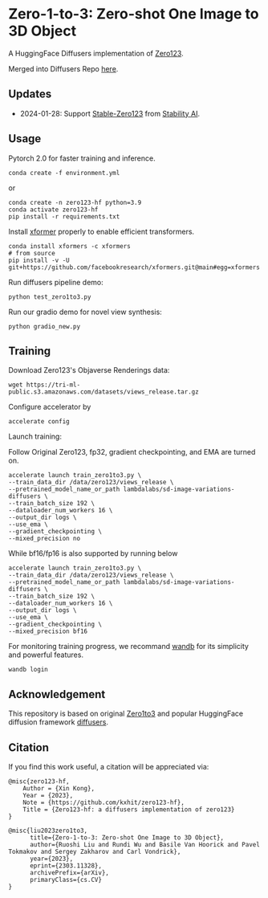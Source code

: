 # Zero-1-to-3: Zero-shot One Image to 3D Object

A HuggingFace Diffusers implementation of [Zero123](https://github.com/cvlab-columbia/zero123).

Merged into Diffusers Repo [here](https://github.com/huggingface/diffusers/blob/main/examples/community/pipeline_zero1to3.py).

## Updates
- 2024-01-28: Support [Stable-Zero123](https://huggingface.co/stabilityai/stable-zero123) from [Stability AI](https://stability.ai/news/stable-zero123-3d-generation).

##  Usage
Pytorch 2.0 for faster training and inference.
```
conda create -f environment.yml
```
or 
```
conda create -n zero123-hf python=3.9
conda activate zero123-hf
pip install -r requirements.txt
```

Install [xformer](https://github.com/facebookresearch/xformers#installing-xformers) properly to enable efficient transformers.
```commandline
conda install xformers -c xformers
# from source
pip install -v -U git+https://github.com/facebookresearch/xformers.git@main#egg=xformers
```

Run diffusers pipeline demo:
```
python test_zero1to3.py
```

Run our gradio demo for novel view synthesis:

```
python gradio_new.py
```

##  Training
Download Zero123's Objaverse Renderings data:
```commandline
wget https://tri-ml-public.s3.amazonaws.com/datasets/views_release.tar.gz
```

Configure accelerator by
```commandline
accelerate config
```

Launch training:

Follow Original Zero123, fp32, gradient checkpointing, and EMA are turned on.
```commandline
accelerate launch train_zero1to3.py \
--train_data_dir /data/zero123/views_release \
--pretrained_model_name_or_path lambdalabs/sd-image-variations-diffusers \
--train_batch_size 192 \
--dataloader_num_workers 16 \
--output_dir logs \
--use_ema \
--gradient_checkpointing \
--mixed_precision no
```

While bf16/fp16 is also supported by running below
```commandline
accelerate launch train_zero1to3.py \
--train_data_dir /data/zero123/views_release \
--pretrained_model_name_or_path lambdalabs/sd-image-variations-diffusers \
--train_batch_size 192 \
--dataloader_num_workers 16 \
--output_dir logs \
--use_ema \
--gradient_checkpointing \
--mixed_precision bf16
```

For monitoring training progress, we recommand [wandb](https://wandb.ai/site) for its simplicity and powerful features.
```commandline
wandb login
```


##  Acknowledgement
This repository is based on original [Zero1to3](https://github.com/cvlab-columbia/zero123) and popular HuggingFace diffusion framework [diffusers](https://github.com/huggingface/diffusers).


##  Citation
If you find this work useful, a citation will be appreciated via:

```
@misc{zero123-hf,
    Author = {Xin Kong},
    Year = {2023},
    Note = {https://github.com/kxhit/zero123-hf},
    Title = {Zero123-hf: a diffusers implementation of zero123}
}

@misc{liu2023zero1to3,
      title={Zero-1-to-3: Zero-shot One Image to 3D Object}, 
      author={Ruoshi Liu and Rundi Wu and Basile Van Hoorick and Pavel Tokmakov and Sergey Zakharov and Carl Vondrick},
      year={2023},
      eprint={2303.11328},
      archivePrefix={arXiv},
      primaryClass={cs.CV}
}
```
